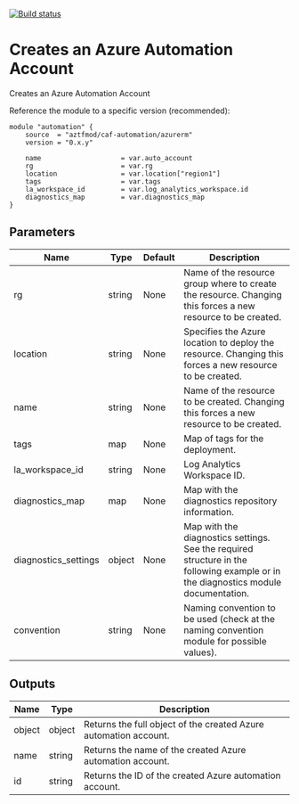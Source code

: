 [![Build status](https://dev.azure.com/azure-terraform/Blueprints/_apis/build/status/modules/automation)](https://dev.azure.com/azure-terraform/Blueprints/_build/latest?definitionId=0)
# Creates an Azure Automation Account
Creates an Azure Automation Account

Reference the module to a specific version (recommended):
```hcl
module "automation" {
    source  = "aztfmod/caf-automation/azurerm"
    version = "0.x.y"
    
    name                    = var.auto_account
    rg                      = var.rg
    location                = var.location["region1"] 
    tags                    = var.tags
    la_workspace_id         = var.log_analytics_workspace.id
    diagnostics_map         = var.diagnostics_map
}
```

## Parameters

| Name | Type | Default | Description | 
| -- | -- | -- | -- | 
| rg | string | None | Name of the resource group where to create the resource. Changing this forces a new resource to be created. |
| location | string | None | Specifies the Azure location to deploy the resource. Changing this forces a new resource to be created.  | 
| name | string | None | Name of the resource to be created. Changing this forces a new resource to be created. | 
| tags | map | None | Map of tags for the deployment.  | 
| la_workspace_id | string | None | Log Analytics Workspace ID. | 
| diagnostics_map | map | None | Map with the diagnostics repository information.  | 
| diagnostics_settings | object | None | Map with the diagnostics settings. See the required structure in the following example or in the diagnostics module documentation. | 
| convention | string | None | Naming convention to be used (check at the naming convention module for possible values).  | 


## Outputs

| Name | Type | Description | 
| -- | -- | -- | 
| object | object | Returns the full object of the created Azure automation account. |
| name | string | Returns the name of the created Azure automation account. |
| id | string | Returns the ID of the created Azure automation account. | 
